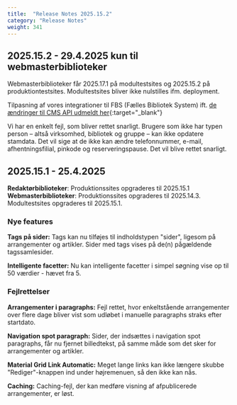 ```yaml
---
title:  "Release Notes 2025.15.2"
category: "Release Notes"
weight: 341
---
```


## 2025.15.2 - 29.4.2025 kun til webmasterbiblioteker

Webmasterbiblioteker får 2025.17.1 på modultestsites og 2025.15.2 på produktiontestsites. Modultestsites bliver ikke nulstilles ifm. deployment.

Tilpasning af vores integrationer til FBS (Fælles Bibliotek System) ift. [de ændringer til CMS API udmeldt her](https://ciceroconnect.zendesk.com/hc/da/articles/11396856511517-%C3%86ndringer-til-CMS-API-december-2024){:target="_blank"}

Vi har en enkelt fejl, som bliver rettet snarligt. Brugere som ikke har typen person – altså virksomhed, bibliotek og gruppe – kan ikke opdatere stamdata. Det vil sige at de ikke kan ændre telefonnummer, e-mail, afhentningsfilial, pinkode og reserveringspause. Det vil blive rettet snarligt.

## 2025.15.1 - 25.4.2025

**Redaktørbiblioteker**: Produktionssites opgraderes til 2025.15.1\
**Webmasterbiblioteker**: Produktionssites opgraderes til 2025.14.3. Modultestsites opgraderes til 2025.15.1.

### Nye features

**Tags på sider:** Tags kan nu tilføjes til indholdstypen "sider", ligesom på arrangementer og artikler. Sider med tags vises på de(n) pågældende tagssamlesider.

**Intelligente facetter:** Nu kan intelligente facetter i simpel søgning vise op til 50 værdier - hævet fra 5.

### Fejlrettelser
**Arrangementer i paragraphs:** Fejl rettet, hvor enkeltstående arrangementer over flere dage bliver vist som udløbet i manuelle paragraphs straks efter startdato.

**Navigation spot paragraph:** Sider, der indsættes i navigation spot paragraphs, får nu fjernet billedtekst, på samme måde som det sker for arrangementer og artikler.

**Material Grid Link Automatic:** Meget lange links kan ikke længere skubbe "Rediger"-knappen ind under højremenuen, så den ikke kan nås.

**Caching:** Caching-fejl, der kan medføre visning af afpublicerede arrangementer, er løst.
